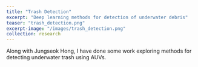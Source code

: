 ```yaml
---
title: "Trash Detection"
excerpt: "Deep learning methods for detection of underwater debris"
teaser: "trash_detection.png"
excerpt-image: "/images/trash_detection.png"
collection: research
---
```

Along with Jungseok Hong, I have done some work exploring methods for detecting underwater trash using AUVs.
